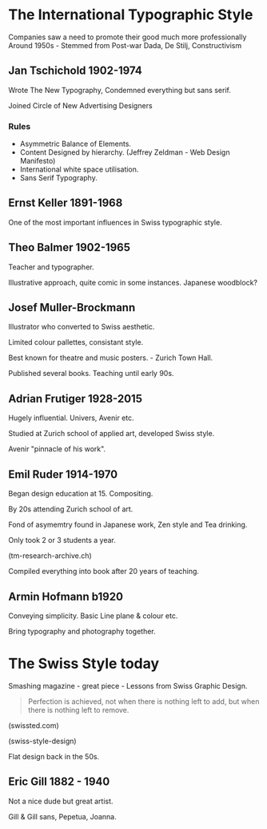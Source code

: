 # The International Typographic Style

Companies saw a need to promote their good much more professionally
Around 1950s - Stemmed from Post-war Dada, De Stilj, Constructivism

## Jan Tschichold 1902-1974

Wrote The New Typography, Condemned everything but sans serif.

Joined Circle of New Advertising Designers

### Rules

- Asymmetric Balance of Elements.
- Content Designed by hierarchy.  (Jeffrey Zeldman - Web Design Manifesto)
- International white space utilisation.
- Sans Serif Typography.

## Ernst Keller 1891-1968

One of the most important influences in Swiss typographic style.

##  Theo Balmer 1902-1965

Teacher and typographer.

Illustrative approach, quite comic in some instances. Japanese woodblock?

## Josef Muller-Brockmann

Illustrator who converted to Swiss aesthetic.

Limited colour pallettes, consistant style.

Best known for theatre and music posters. - Zurich Town Hall.

Published several books. Teaching until early 90s.

## Adrian Frutiger 1928-2015

Hugely influential. Univers, Avenir etc.

Studied at Zurich school of applied art, developed Swiss style.

Avenir "pinnacle of his work".

## Emil Ruder 1914-1970

Began design education at 15. Compositing.

By 20s attending Zurich school of art.

Fond of asymemtry found in Japanese work, Zen style and Tea drinking.

Only took 2 or 3 students a year.

(tm-research-archive.ch)

Compiled everything into book after 20 years of teaching.

## Armin Hofmann b1920

Conveying simplicity. Basic Line plane & colour etc.

Bring typography and photography together.

# The Swiss Style today

Smashing magazine - great piece - Lessons from Swiss Graphic Design.

  > Perfection is achieved, not when there is nothing left to add, but when there is nothing left to remove.  

(swissted.com)

(swiss-style-design)

Flat design back in the 50s.

## Eric Gill 1882 - 1940

Not a nice dude but great artist.

Gill & Gill sans, Pepetua, Joanna.
